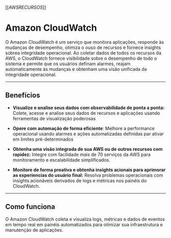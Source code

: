 [[_AWSRECURSOS_]]
# Amazon CloudWatch
O Amazon CloudWatch é um serviço que monitora aplicações, responde às mudanças de desempenho, otimiza o ouso de recursos e fornece insights sobrea integridade operacional. Ao coletar dados de todos os recursos da AWS, o CloudWatch fornece visibilidade sobre o desempenho de todo o sistema e permite que os usuários definam alarmes, reajam automaticamente às mudanças e obtenham uma visão unificada da integridade operacional. 

---
## Benefícios
- **Visualize e analise seus dados com observabilidade de ponta a ponta:** Colete, acesse e analise seus dados de recursos e aplicações usando ferramentas de visualização poderosas

- **Opere com automação de forma eficiente**: Melhore a performance operacional usando alarmes e ações automatizadas definidas par ativar em limites pré-determinados 

- **Obtenha uma visão integrada de sua AWS ou de outros recursos com rapidez:** Integre com facilidade mais de 70 serviços da AWS para monitoramento e escalabilidade simplificados. 

- **Monitore de forma proativa e obtenha insights acionais para aprimorar as experiencias do usuário final:** Resolva problemas operacionais com insights acionáveis derivados de logs e métricas nos painéis do CloudWatch.
---

## Como funciona
O Amazon CloudWatch coleta e visualiza logs, métricas e dados de eventos em tempo real em painéis automatizados para otimizar sua infraestrutura e manutenção de aplicações. 